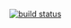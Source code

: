 [![build status](https://secure.travis-ci.org/sandro-pasquali/Dealer.png)](http://travis-ci.org/sandro-pasquali/Dealer)
